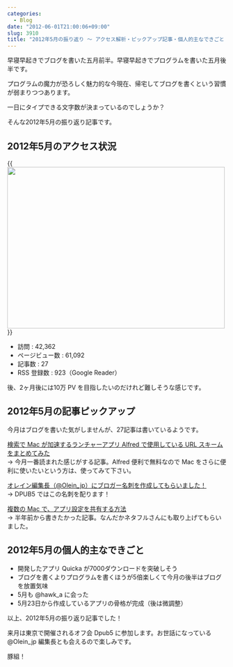```yaml
---
categories:
  - Blog
date: "2012-06-01T21:00:06+09:00"
slug: 3910
title: "2012年5月の振り返り 〜 アクセス解析・ピックアップ記事・個人的主なできごと 〜"
---
```


早寝早起きでブログを書いた五月前半。早寝早起きでプログラムを書いた五月後半です。

プログラムの魔力が恐ろしく魅力的な今現在、帰宅してブログを書くという習慣が弱まりつつあります。

一日にタイプできる文字数が決まっているのでしょうか？

そんな2012年5月の振り返り記事です。

## 2012年5月のアクセス状況

{{<img alt="" src="/images/2012/06/3910_1.png" width="500" height="371">}}

* 訪問 : 42,362
* ページビュー数 : 61,092
* 記事数 : 27
* RSS 登録数 : 923（Google Reader）

後、2ヶ月後には10万 PV を目指したいのだけれど難しそうな感じです。

## 2012年5月の記事ピックアップ

今月はブログを書いた気がしませんが、27記事は書いているようです。

[検索で Mac が加速するランチャーアプリ Alfred で使用している URL スキームをまとめてみた](http://rakuishi.com/archives/3840/)  
→ 今月一番読まれた感じがする記事。Alfred 便利で無料なので Mac をさらに便利に使いたいという方は、使ってみて下さい。

[オレイン編集長（@Olein_jp）にブロガー名刺を作成してもらいました！](http://rakuishi.com/archives/3800/)  
→ DPUB5 ではこの名刺を配ります！

[複数の Mac で、アプリ設定を共有する方法](http://rakuishi.com/archives/3707/)  
→ 半年前から書きたかった記事。なんだかネタフルさんにも取り上げてもらいました。

## 2012年5月の個人的主なできごと

* 開発したアプリ Quicka が7000ダウンロードを突破しそう
* ブログを書くよりプログラムを書くほうが5倍楽しくて今月の後半はブログを放置気味
* 5月も @hawk_a に会った
* 5月23日から作成しているアプリの骨格が完成（後は微調整）

以上、2012年5月の振り返り記事でした！

来月は東京で開催されるオフ会 Dpub5 に参加します。お世話になっている @Olein_jp 編集長とも会えるので楽しみです。

豚組！
